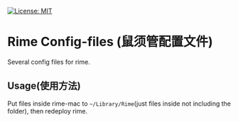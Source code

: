 [![License: MIT](https://img.shields.io/badge/License-MIT-blue)](/LICENSE)

# Rime Config-files (鼠须管配置文件)

Several config files for rime.

## Usage(使用方法)

Put files inside rime-mac to `~/Library/Rime`(just files inside not including the folder), then redeploy rime.
